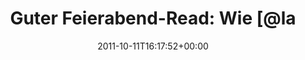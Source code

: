 ---
retweeted: false
source: <a href="http://itunes.apple.com/us/app/twitter/id409789998?mt=12" rel="nofollow">Twitter
  for Mac</a>
entities:
  hashtags: []
  symbols: []
  user_mentions:
  - name: La Dispute
    screen_name: ladisputeband
    indices:
    - '27'
    - '41'
    id_str: '24959165'
    id: '24959165'
  urls:
  - url: http://t.co/WqLeba2b
    expanded_url: http://www.sonicscoop.com/2011/10/11/no-artificial-reverb-allowed-the-tracking-and-mixing-challenge-of-la-disputes-wildlife/
    display_url: sonicscoop.com/2011/10/11/no-…
    indices:
    - '99'
    - '119'
display_text_range:
- '0'
- '119'
favorite_count: '0'
id_str: '123794455433191426'
truncated: false
retweet_count: '0'
id: '123794455433191426'
possibly_sensitive: false
created_at: Tue Oct 11 16:17:52 +0000 2011
favorited: false
full_text: 'Guter Feierabend-Read: Wie [@ladisputeband](https://twitter.com/ladisputeband)
  Wildlife komplett ohne künstlichen Hall aufgenommen hat:'
lang: de
quote_url: http://www.sonicscoop.com/2011/10/11/no-artificial-reverb-allowed-the-tracking-and-mixing-challenge-of-la-disputes-wildlife/
tags:
- pesos:twitter
date: '2011-10-11T16:17:52+00:00'
src: https://twitter.com/bascht/status/123794455433191426
original_url: https://twitter.com/bascht/status/123794455433191426
type: twitter_tweet
text: 'Guter Feierabend-Read: Wie [@ladisputeband](https://twitter.com/ladisputeband)
  Wildlife komplett ohne künstlichen Hall aufgenommen hat:'
title: 'Guter Feierabend-Read: Wie [@la'

---